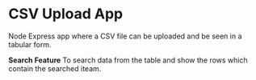 # CSV Upload App

Node Express app where a CSV file can be uploaded and be seen in a tabular form.

**Search Feature**
To search data from the table and show the rows which contain the searched iteam.
